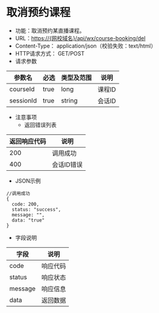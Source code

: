 # 取消预约课程

* 功能：取消预约某直播课程。
* URL：[https://{网校域名}/api/wx/course-booking/del](https://{网校域名}/api/wx/course-booking/del)
* Content-Type： application/json（校验失败：text/html）
* HTTP请求方式： GET/POST
* 请求参数

| 参数名 | 必选 | 类型及范围 | 说明 |
| --- | --- | --- | --- |
| courseId | true | long | 课程ID |
| sessionId | true | string | 会话ID |

* 注意事项
  * 返回错误列表

| 返回响应代码 | 说明 |
| --- | --- |
| 200 | 调用成功 |
| 400 |	会话ID错误 |

* JSON示例

```
//调用成功
{
  code: 200,
  status: "success",
  message: "",
  data: "true"
}

```

* 字段说明

| 字段 | 说明 |
| --- | --- |
| code | 响应代码 |
| status | 响应状态 |
| message | 响应信息 |
| data | 返回数据 |

